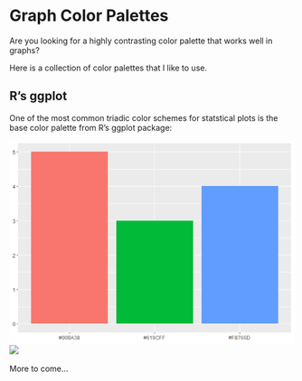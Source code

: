 Graph Color Palettes
====================

Are you looking for a highly contrasting color palette that works well
in graphs?

Here is a collection of color palettes that I like to use.

R’s ggplot
----------

One of the most common triadic color schemes for statstical plots is the
base color palette from R’s ggplot package:

![](README_files/figure-markdown_strict/unnamed-chunk-2-1.png)
<img src="README_files/ggplotStandard.pdf"/>

More to come…
